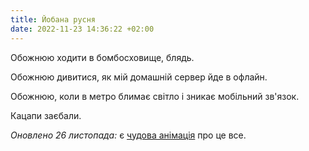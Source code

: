 ```yaml
---
title: Йобана русня
date: 2022-11-23 14:36:22 +02:00
---
```


Обожнюю ходити в бомбосховище, блядь.

Обожнюю дивитися, як мій домашній сервер йде в офлайн.

Обожнюю, коли в метро блимає світло і зникає мобільний зв'язок.

Кацапи заєбали.

_Оновлено 26 листопада:_ є [чудова анімація][1] про це все.

[1]: https://fill.com.ua/gif/jbn_rsn
